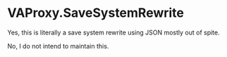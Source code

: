 # VAProxy.SaveSystemRewrite

Yes, this is literally a save system rewrite using JSON mostly out of spite.

No, I do not intend to maintain this.
